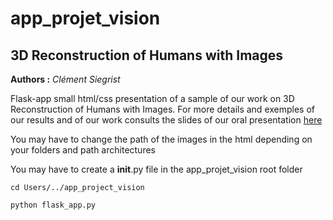 # app_projet_vision
## 3D Reconstruction of Humans with Images

**Authors :** *Clément Siegrist*

Flask-app small html/css presentation of a sample of our work on 3D Reconstruction of Humans with Images. For more details and exemples of our results
and of our work consults the slides of our oral presentation [here](https://github.com/clementsiegrist/app_projet_vision/blob/main/Grand_Projet_Vision_final-compressed.pdf)

You may have to change the path of the images in the html depending
on your folders and path architectures 

You may have to create a __init__.py file in the app_projet_vision root folder

```
cd Users/../app_project_vision
```

```
python flask_app.py
```
